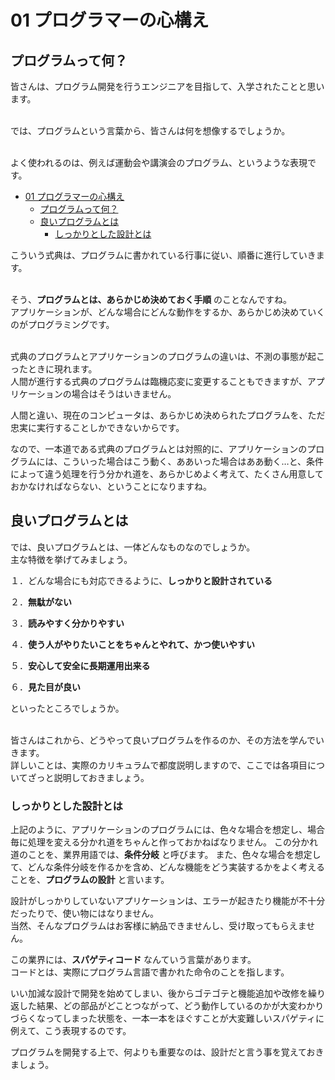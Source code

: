 # 01 プログラマーの心構え

## プログラムって何？
皆さんは、プログラム開発を行うエンジニアを目指して、入学されたことと思います。</br></br>

では、プログラムという言葉から、皆さんは何を想像するでしょうか。</br></br>

よく使われるのは、例えば運動会や講演会のプログラム、というような表現です。</br><!-- TOC depthFrom:1 depthTo:6 withLinks:1 updateOnSave:1 orderedList:0 -->

- [01 プログラマーの心構え](#01-心構)
	- [プログラムって何？](#何)
	- [良いプログラムとは](#良)
		- [しっかりとした設計とは](#設計)

<!-- /TOC -->
こういう式典は、プログラムに書かれている行事に従い、順番に進行していきます。</br></br>

そう、**プログラムとは、あらかじめ決めておく手順** のことなんですね。</br>
アプリケーションが、どんな場合にどんな動作をするか、あらかじめ決めていくのがプログラミングです。</br></br>

式典のプログラムとアプリケーションのプログラムの違いは、不測の事態が起こったときに現れます。</br>
人間が進行する式典のプログラムは臨機応変に変更することもできますが、アプリケーションの場合はそうはいきません。</br>

人間と違い、現在のコンピュータは、あらかじめ決められたプログラムを、ただ忠実に実行することしかできないからです。</br>

なので、一本道である式典のプログラムとは対照的に、アプリケーションのプログラムには、こういった場合はこう動く、ああいった場合はああ動く…と、条件によって違う処理を行う分かれ道を、あらかじめよく考えて、たくさん用意しておかなければならない、ということになりますね。</br>


## 良いプログラムとは

では、良いプログラムとは、一体どんなものなのでしょうか。</br>
主な特徴を挙げてみましょう。</br>

１．どんな場合にも対応できるように、**しっかりと設計されている**

２．**無駄がない**

３．**読みやすく分かりやすい**

４．**使う人がやりたいことをちゃんとやれて、かつ使いやすい**

５．**安心して安全に長期運用出来る**

６．**見た目が良い**

といったところでしょうか。</br></br>

皆さんはこれから、どうやって良いプログラムを作るのか、その方法を学んでいきます。</br>
詳しいことは、実際のカリキュラムで都度説明しますので、ここでは各項目についてざっと説明しておきましょう。</br>

### しっかりとした設計とは
上記のように、アプリケーションのプログラムには、色々な場合を想定し、場合毎に処理を変える分かれ道をちゃんと作っておかねばなりません。
この分かれ道のことを、業界用語では、**条件分岐** と呼びます。
また、色々な場合を想定して、どんな条件分岐を作るかを含め、どんな機能をどう実装するかをよく考えることを、**プログラムの設計** と言います。

設計がしっかりしていないアプリケーションは、エラーが起きたり機能が不十分だったりで、使い物にはなりません。</br>
当然、そんなプログラムはお客様に納品できませんし、受け取ってもらえません。</br>

この業界には、**スパゲティコード** なんていう言葉があります。</br>
コードとは、実際にプログラム言語で書かれた命令のことを指します。

いい加減な設計で開発を始めてしまい、後からゴテゴテと機能追加や改修を繰り返した結果、どの部品がどことつながって、どう動作しているのかが大変わかりづらくなってしまった状態を、一本一本をほぐすことが大変難しいスパゲティに例えて、こう表現するのです。

プログラムを開発する上で、何よりも重要なのは、設計だと言う事を覚えておきましょう。</br>
